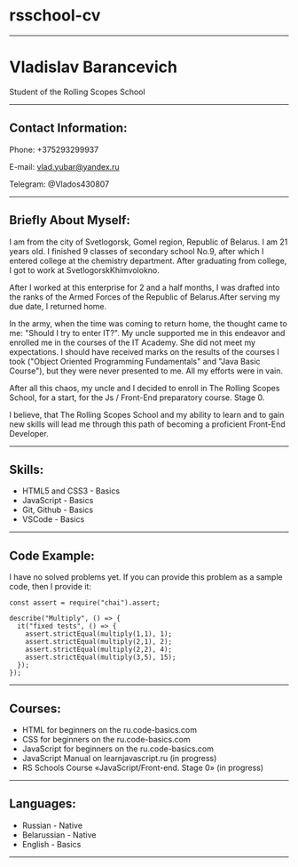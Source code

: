 # rsschool-cv

******

# Vladislav Barancevich

Student of the Rolling Scopes School

******
## Contact Information:

Phone: +375293299937

E-mail: vlad.yubar@yandex.ru

Telegram: @Vlados430807

******
## Briefly About Myself:

I am from the city of Svetlogorsk, Gomel region, Republic of Belarus. I am 21 years old. I finished 9 classes of secondary school No.9, after which I entered college at the chemistry department. After graduating from college, I got to work at SvetlogorskKhimvolokno.

After I worked at this enterprise for 2 and a half months, I was drafted into the ranks of the Armed Forces of the Republic of Belarus.After serving my due date, I returned home.

In the army, when the time was coming to return home, the thought came to me: "Should I try to enter IT?". My uncle supported me in this endeavor and enrolled me in the courses of the IT Academy. She did not meet my expectations. I should have received marks on the results of the courses I took ("Object Oriented Programming Fundamentals" and "Java Basic Course"), but they were never presented to me. All my efforts were in vain.

After all this chaos, my uncle and I decided to enroll in The Rolling Scopes School, for a start, for the Js / Front-End preparatory course. Stage 0.

I believe, that The Rolling Scopes School and my ability to learn and to gain new skills will lead me through this path of becoming a proficient Front-End Developer.

******
## Skills:

  * HTML5 and CSS3 - Basics
  * JavaScript - Basics
  * Git, Github - Basics
  * VSCode - Basics

******
## Code Example:

I have no solved problems yet. If you can provide this problem as a sample code, then I provide it:

  ```Codewars
  const assert = require("chai").assert;

  describe("Multiply", () => {
    it("fixed tests", () => {
      assert.strictEqual(multiply(1,1), 1);
      assert.strictEqual(multiply(2,1), 2);
      assert.strictEqual(multiply(2,2), 4);
      assert.strictEqual(multiply(3,5), 15);   
    });
  });

  ```
******
## Courses:

  * HTML for beginners on the ru.code-basics.com
  * CSS for beginners on the ru.code-basics.com
  * JavaScript for beginners on the ru.code-basics.com
  * JavaScript Manual on learnjavascript.ru (in progress)
  * RS Schools Course «JavaScript/Front-end. Stage 0» (in progress)

******
## Languages:

  * Russian - Native
  * Belarussian - Native
  * English - Basics
  
******